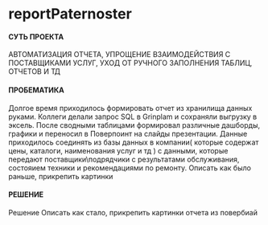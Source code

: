 # reportPaternoster

#### СУТЬ ПРОЕКТА
АВТОМАТИЗАЦИЯ ОТЧЕТА, УПРОЩЕНИЕ ВЗАИМОДЕЙСТВИЯ С ПОСТАВЩИКАМИ УСЛУГ, УХОД ОТ РУЧНОГО ЗАПОЛНЕНИЯ ТАБЛИЦ, ОТЧЕТОВ И ТД

#### ПРОБЕМАТИКА 
Долгое время приходилось формировать отчет из хранилища данных руками. Коллеги делали запрос SQL в Grinplam и сохраняли выгрузку в эксель. После сводными таблицами формировал различные дашборды, графики и переносил в Поверпоинт на слайды презентации.
Данные приходилось соединять из базы данных в компании( которые содержат цены, каталоги, наименования услуг и тд ) с данными, которые передают поставщики\подрядчики с результатами обслуживания, состояием техники и рекомендациями  по ремонту.
Описать как было раньше, прикрепить картинки


#### РЕШЕНИЕ
Решение 
Описать как стало, прикрепить картинки отчета из повербиай
